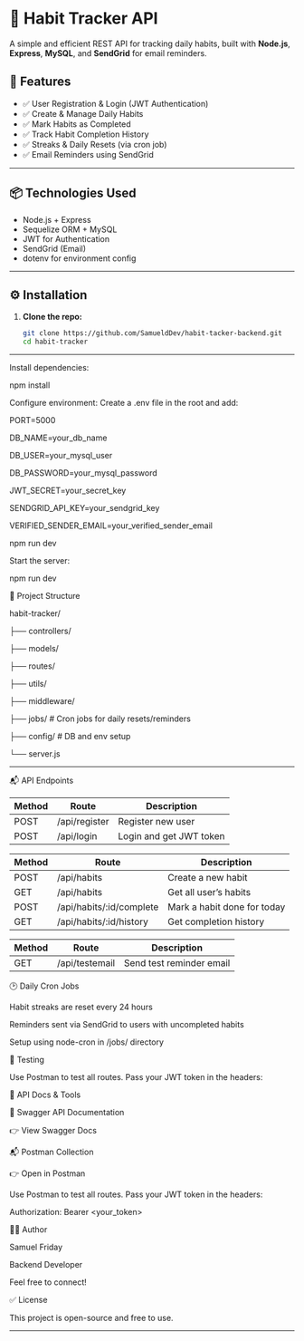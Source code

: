 
# 🧠 Habit Tracker API

A simple and efficient REST API for tracking daily habits, built with **Node.js**, **Express**, **MySQL**, and **SendGrid** for email reminders.

## 🚀 Features

- ✅ User Registration & Login (JWT Authentication)
- ✅ Create & Manage Daily Habits
- ✅ Mark Habits as Completed
- ✅ Track Habit Completion History
- ✅ Streaks & Daily Resets (via cron job)
- ✅ Email Reminders using SendGrid

---

## 📦 Technologies Used

- Node.js + Express
- Sequelize ORM + MySQL
- JWT for Authentication
- SendGrid (Email)
- dotenv for environment config

---

## ⚙️ Installation

1. **Clone the repo:**

   ```bash
   git clone https://github.com/SamueldDev/habit-tacker-backend.git
   cd habit-tracker

---

Install dependencies:

npm install

Configure environment:
Create a .env file in the root and add:

PORT=5000

DB_NAME=your_db_name

DB_USER=your_mysql_user

DB_PASSWORD=your_mysql_password

JWT_SECRET=your_secret_key

SENDGRID_API_KEY=your_sendgrid_key

VERIFIED_SENDER_EMAIL=your_verified_sender_email

npm run dev

Start the server:

npm run dev

📁 Project Structure

habit-tracker/

├── controllers/

├── models/

├── routes/

├── utils/

├── middleware/

├── jobs/ # Cron jobs for daily resets/reminders

├── config/ # DB and env setup

└── server.js

---

📬 API Endpoints

| Method | Route         | Description             |
| ------ | ------------- | ----------------------- |
| POST   | /api/register | Register new user       |
| POST   | /api/login    | Login and get JWT token |

| Method | Route                     | Description                 |
| ------ | ------------------------- | --------------------------- |
| POST   | /api/habits               | Create a new habit          |
| GET    | /api/habits               | Get all user’s habits       |
| POST   | /api/habits/\:id/complete | Mark a habit done for today |
| GET    | /api/habits/\:id/history  | Get completion history      |

| Method | Route          | Description              |
| ------ | -------------- | ------------------------ |
| GET    | /api/testemail | Send test reminder email |

🕑 Daily Cron Jobs

Habit streaks are reset every 24 hours

Reminders sent via SendGrid to users with uncompleted habits

Setup using node-cron in /jobs/ directory

🧪 Testing

Use Postman to test all routes. Pass your JWT token in the headers:

🧪 API Docs & Tools

📘 Swagger API Documentation

👉 View Swagger Docs

📬 Postman Collection

👉 Open in Postman

Use Postman to test all routes. Pass your JWT token in the headers:

Authorization: Bearer <your_token>

🧑‍💻 Author

Samuel Friday

Backend Developer

Feel free to connect!

✅ License

This project is open-source and free to use.

---
